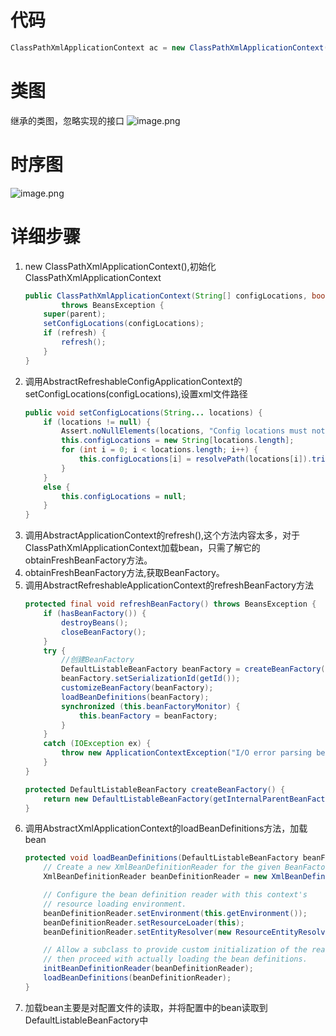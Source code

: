 # 代码
```java
ClassPathXmlApplicationContext ac = new ClassPathXmlApplicationContext("spring-context.xml");
```
# 类图
继承的类图，忽略实现的接口
![image.png](https://upload-images.jianshu.io/upload_images/10236819-105d4250cd386257.png?imageMogr2/auto-orient/strip%7CimageView2/2/w/1240)

# 时序图
![image.png](https://upload-images.jianshu.io/upload_images/10236819-6981e6e5078ff647.png?imageMogr2/auto-orient/strip%7CimageView2/2/w/1240)
# 详细步骤
1. new ClassPathXmlApplicationContext(),初始化ClassPathXmlApplicationContext
    ```java
    public ClassPathXmlApplicationContext(String[] configLocations, boolean refresh, ApplicationContext parent)
            throws BeansException {
        super(parent);
        setConfigLocations(configLocations);
        if (refresh) {
            refresh();
        }
    }
    ```
2. 调用AbstractRefreshableConfigApplicationContext的setConfigLocations(configLocations),设置xml文件路径
    ```java
    public void setConfigLocations(String... locations) {
        if (locations != null) {
            Assert.noNullElements(locations, "Config locations must not be null");
            this.configLocations = new String[locations.length];
            for (int i = 0; i < locations.length; i++) {
                this.configLocations[i] = resolvePath(locations[i]).trim();
            }
        }
        else {
            this.configLocations = null;
        }
    }
    ```
3. 调用AbstractApplicationContext的refresh(),这个方法内容太多，对于ClassPathXmlApplicationContext加载bean，只需了解它的obtainFreshBeanFactory方法。
4. obtainFreshBeanFactory方法,获取BeanFactory。
5. 调用AbstractRefreshableApplicationContext的refreshBeanFactory方法
    ```java
    protected final void refreshBeanFactory() throws BeansException {
        if (hasBeanFactory()) {
            destroyBeans();
            closeBeanFactory();
        }
        try {
            //创建BeanFactory
            DefaultListableBeanFactory beanFactory = createBeanFactory();
            beanFactory.setSerializationId(getId());
            customizeBeanFactory(beanFactory);
            loadBeanDefinitions(beanFactory);
            synchronized (this.beanFactoryMonitor) {
                this.beanFactory = beanFactory;
            }
        }
        catch (IOException ex) {
            throw new ApplicationContextException("I/O error parsing bean definition source for " + getDisplayName(), ex);
        }
    }
    ```
    ```java
    protected DefaultListableBeanFactory createBeanFactory() {
        return new DefaultListableBeanFactory(getInternalParentBeanFactory());
    }
    ```
6. 调用AbstractXmlApplicationContext的loadBeanDefinitions方法，加载bean
    ```java
    protected void loadBeanDefinitions(DefaultListableBeanFactory beanFactory) throws BeansException, IOException {
        // Create a new XmlBeanDefinitionReader for the given BeanFactory.
        XmlBeanDefinitionReader beanDefinitionReader = new XmlBeanDefinitionReader(beanFactory);

        // Configure the bean definition reader with this context's
        // resource loading environment.
        beanDefinitionReader.setEnvironment(this.getEnvironment());
        beanDefinitionReader.setResourceLoader(this);
        beanDefinitionReader.setEntityResolver(new ResourceEntityResolver(this));

        // Allow a subclass to provide custom initialization of the reader,
        // then proceed with actually loading the bean definitions.
        initBeanDefinitionReader(beanDefinitionReader);
        loadBeanDefinitions(beanDefinitionReader);
    }
    ```
7. 加载bean主要是对配置文件的读取，并将配置中的bean读取到DefaultListableBeanFactory中